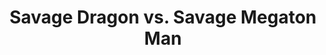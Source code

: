 ---
title: Savage Dragon vs. Savage Megaton Man
issue: 1A
issue_nr: 1
full_title: Savage Brawl
subtitle: ""
story_arc: ""
crossover: ""
variant: ""
publisher: Image Comics
creators: 
  - Dale Keown
  - Brian Hotton
  - Jim Somerville
release_date: Mar 1993
release_year: 1993
genre:
  - Adventure
format: Comic
pages: 32
signed_by: ""
price: 1.95
---